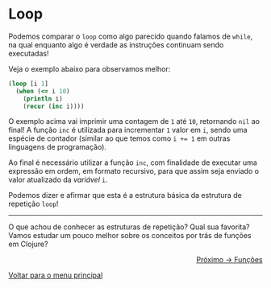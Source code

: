 # Loop

Podemos comparar o `loop` como algo parecido quando falamos de `while`, na qual enquanto algo é verdade as instruções continuam sendo executadas!

Veja o exemplo abaixo para observamos melhor:

```clojure
(loop [i 1]
  (when (<= i 10)
    (println i)
    (recur (inc i))))
```

O exemplo acima vai imprimir uma contagem de `1` até `10`, retornando `nil` ao final! A função `inc` é utilizada para incrementar `1` valor em `i`, sendo uma espécie de contador (similar ao que temos como `i += 1` em outras linguagens de programação).

Ao final é necessário utilizar a função `inc`, com finalidade de executar uma expressão em ordem, em formato recursivo, para que assim seja enviado o valor atualizado da *variável* `i`.

Podemos dizer e afirmar que esta é a estrutura básica da estrutura de repetição `loop`!

---

O que achou de conhecer as estruturas de repetição? Qual sua favorita? Vamos estudar um pouco melhor sobre os conceitos por trás de funções em Clojure?

<p align="right">
  <a href="https://github.com/lanjoni/clojure4noobs/tree/main/content/funcoes">Próximo -> Funções</a>
</p>

<p align="left">
  <a href="https://github.com/lanjoni/clojure4noobs#roadmap">Voltar para o menu principal</a>
</p>
